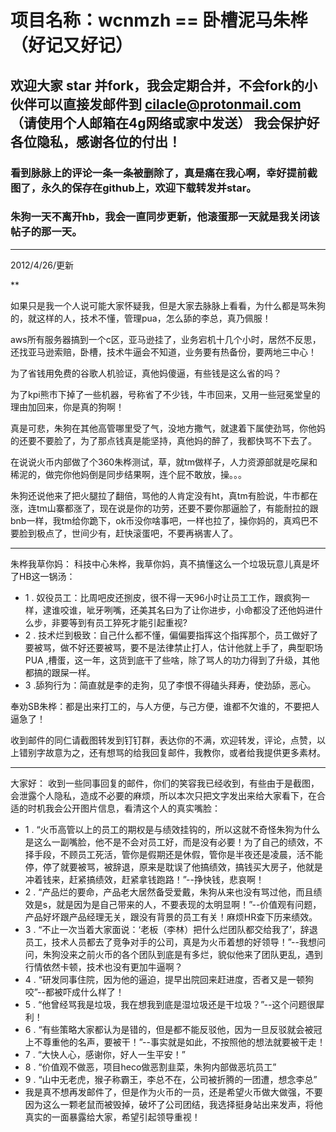 # 项目名称：wcnmzh == 卧槽泥马朱桦 （好记又好记）
## 欢迎大家 star 并fork，我会定期合并，不会fork的小伙伴可以直接发邮件到 cilacle@protonmail.com（请使用个人邮箱在4g网络或家中发送） 我会保护好各位隐私，感谢各位的付出！
### 看到脉脉上的评论一条一条被删除了，真是痛在我心啊，幸好提前截图了，永久的保存在github上，欢迎下载转发并star。
### 朱狗一天不离开hb，我会一直同步更新，他滚蛋那一天就是我关闭该帖子的那一天。

***
2012/4/26/更新

**

如果只是我一个人说可能大家怀疑我，但是大家去脉脉上看看，为什么都是骂朱狗的，就这样的人，技术不懂，管理pua，怎么舔的李总，真乃佩服！

aws所有服务器搞到一个c区，亚马逊挂了，业务宕机十几个小时，居然不反思，还找亚马逊索赔，卧槽，技术牛逼会不知道，业务要有热备份，要两地三中心！

为了省钱用免费的谷歌人机验证，真他妈傻逼，有些钱是这么省的吗？

为了kpi熊市下掉了一些机器，号称省了不少钱，牛市回来，又用一些冠冕堂皇的理由加回来，你是真的狗啊！

真是可悲，朱狗在其他高管哪里受了气，没地方撒气，就逮着下属使劲骂，你他妈的还要不要脸了，为了那点钱真是能坚持，真他妈的醉了，我都快骂不下去了。

在说说火币内部做了个360朱桦测试，草，就tm做样子，人力资源部就是吃屎和稀泥的，做完你他妈倒是同步结果啊，连个屁不敢放，操。。。

朱狗还说他来了把火腿拉了翻倍，骂他的人肯定没有ht，真tm有脸说，牛市都在涨，连tm山寨都涨了，现在说是你的功劳，还要不要你那逼脸了，有能耐拉的跟bnb一样，我tm给你跪下，ok币没你啥事吧，一样也拉了，操你妈的，真鸡巴不要脸到极点了，世间少有，赶快滚蛋吧，不要再祸害人了。

***

朱桦我草你妈：
      科技中心朱桦，我草你妈，真不搞懂这么一个垃圾玩意儿真是坏了HB这一锅汤：
* 1 . 奴役员工：比周吧皮还捌皮，很不得一天96小时让员工工作，跟疯狗一样，逮谁咬谁，呲牙咧嘴，还美其名曰为了让你进步，小命都没了还他妈进什么步，非要等到有员工猝死才能引起重视?
* 2 . 技术烂到极致：自己什么都不懂，偏偏要指挥这个指挥那个，员工做好了要被骂，做不好还要被骂，要不是法律禁止打人，估计他就上手了，典型职场PUA ,槽蛋，这一年，这货到底干了些啥，除了骂人的功力得到了升级，其他都搞的跟屎一样。
* 3 .舔狗行为：简直就是李的走狗，见了李恨不得磕头拜寿，使劲舔，恶心。

奉劝SB朱桦：都是出来打工的，与人方便，与己方便，谁都不欠谁的，不要把人逼急了！

收到邮件的同仁请截图转发到钉钉群，表达你的不满，欢迎转发，评论，点赞，以上错别字故意为之，还有想骂的给我回复邮件，我教你，或者给我提供更多素材。


------------------------------------------------------------------------------------------------------------------------------

大家好：
	收到一些同事回复的邮件，你们的笑容我已经收到，有些由于是截图，会泄露个人隐私，造成不必要的麻烦，所以本次只把文字发出来给大家看下，在合适的时机我会公开图片信息，看清这个人的真实嘴脸：
* 1 . “火币高管以上的员工的期权是与绩效挂钩的，所以这就不奇怪朱狗为什么是这么一副嘴脸，他不是不会对员工好，而是没有必要！为了自己的绩效，不择手段，不顾员工死活，管你是假期还是休假，管你是半夜还是凌晨，活不能停，停了就要被骂，被辞退，原来是耽误了他搞绩效，搞钱买大房子，他就是冲着钱来，赶紧搞绩效，赶紧拿钱跑路！”--挣快钱，悲哀啊！
* 2 . “产品烂的要命，产品老大居然备受爱戴，朱狗从来也没有骂过他，而且绩效是s，就是因为是自己带来的人，不要表现的太明显啊！”--价值观有问题，产品好坏跟产品经理无关，跟没有背景的员工有关！麻烦HR查下历来绩效。
* 3 . “不止一次当着大家面说：‘老板（李林）把什么烂团队都交给我了’，辞退员工，技术人员都去了竞争对手的公司，真是为火币着想的好领导！”--我想问问，朱狗没来之前火币的各个团队到底是有多烂，貌似他来了团队更乱，遇到行情依然卡顿，技术也没有更加牛逼啊？
* 4 . “研发同事住院，因为他的逼迫，提早出院回来赶进度，否者又是一顿狗咬”--都被吓成什么样了！ 
* 5 . “他曾经骂我是垃圾，我在想我到底是湿垃圾还是干垃圾？”--这个问题很犀利！
* 6 . “有些策略大家都认为是错的，但是都不能反驳他，因为一旦反驳就会被冠上不尊重他的名声，要被干！”--事实就是如此，不按照他的想法就要被干走！
* 7 .  “大快人心，感谢你，好人一生平安！”
* 8 . “价值观不做恶，项目heco做恶割韭菜，朱狗内部做恶坑员工”
* 9 .  “山中无老虎，猴子称霸王，李总不在，公司被折腾的一团遭，想念李总”
* 
	我是真不想再发邮件了，但是作为火币的一员，还是希望火币做大做强，不要因为这么一颗老鼠而被毁掉，破坏了公司团结，我选择挺身站出来发声，将他真实的一面暴露给大家，希望引起领导重视！
